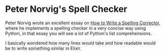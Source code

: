 # Peter Norvig's Spell Checker

Peter Norvig wrote an excellent essay on
[How to Write a Spelling Corrector][essay], where he implements a spelling
checker in a very concise way using Python, in that essay you will see a lot of
Python's list comprehensions.

I basically wondered how many lines would take and how readable would be to
write something similar in Elixir.

[essay]: http://norvig.com/spell-correct.html
